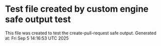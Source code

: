 # Test file created by custom engine safe output test
This file was created to test the create-pull-request safe output.
Generated at: Fri Sep  5 14:16:53 UTC 2025
